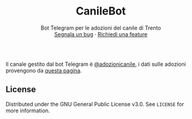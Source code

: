<div align="center">
  <h1 align="center">CanileBot</h1>

  <p align="center">
    Bot Telegram per le adozioni del canile di Trento
    <br />
    <a href="https://github.com/zayigo/CanileBot/issues">Segnala un bug</a>
    ·
    <a href="https://github.com/zayigo/CanileBot/issues">Richiedi una feature</a>
  </p>
</div>

<br>

<br>

Il canale gestito dal bot Telegram è [@adozionicanile](https://t.me/adozionicanile), i dati sulle adozioni provengono da [questa pagina](https://canile.legadelcanetrento.it/it-IT/-/adozioni).

## License

Distributed under the GNU General Public License v3.0. See `LICENSE` for more information.
